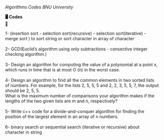 _Algorithms Codes_
_BNU University_

__🖥️ Codes__
<br/>
🔽

1-  (insertion sort - selection sort(recursive) - selection sort(iterative) - merge sort ) to sort string or sort  character in array of character <br />
<br/>
2-  GCD(Euclid’s algorithm using only subtractions - consective integer checking algorithm.) <br />
<br/>
3-  Design an algorithm for computing the value of a polynomial at a point x, which runs in time that is at most O (n) in the worst case. <br />
<br/>
4-  Design an algorithm to find all the common elements in two sorted lists of numbers. For example, for the lists 2, 5, 5, 5 and 2, 2, 3, 5, 5, 7, the output should be 2, 5, 5. <br/>
What is the maximum number of comparisons your algorithm makes if the lengths of the two given lists are m and n, respectively? <br />
<br/>
5-  Write c++ code for a divide-and-conquer algorithm for finding the position of the largest element in an array of n numbers. <br />
<br/>
6-  binary search or sequential search (iterative or recursive) about character in string <br />


